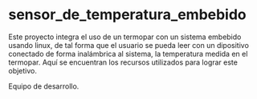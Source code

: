 sensor_de_temperatura_embebido
==============================

Este proyecto integra el uso de un termopar con un sistema embebido usando linux, de tal forma que el usuario se pueda leer con un dipositivo conectado de forma inalámbrica al sistema, la temperatura medida en el termopar. Aquí se encuentran los recursos utilizados para lograr este objetivo.

Equipo de desarrollo.
